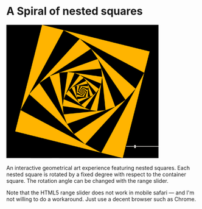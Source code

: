 # A Spiral of nested squares

<img alt="squares" src="squares.png" style="width:400px;">

An interactive geometrical art experience featuring nested squares. Each nested square is rotated by a fixed degree with respect to the container square. The rotation angle can be changed with the range slider.

Note that the HTML5 range slider does not work in mobile safari &mdash; and I'm not willing to do a workaround. Just use a decent browser such as Chrome.
